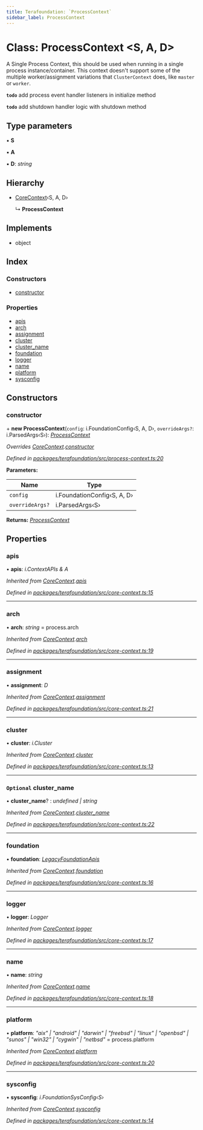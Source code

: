 ```yaml
---
title: Terafoundation: `ProcessContext`
sidebar_label: ProcessContext
---
```


# Class: ProcessContext <**S, A, D**>

A Single Process Context, this should be used when running
in a single process instance/container. This context doesn't
support some of the multiple worker/assignment variations
that `ClusterContext` does, like `master` or `worker`.

**`todo`** add process event handler listeners in initialize method

**`todo`** add shutdown handler logic with shutdown method

## Type parameters

▪ **S**

▪ **A**

▪ **D**: *string*

## Hierarchy

* [CoreContext](corecontext.md)‹S, A, D›

  ↳ **ProcessContext**

## Implements

* object

## Index

### Constructors

* [constructor](processcontext.md#constructor)

### Properties

* [apis](processcontext.md#apis)
* [arch](processcontext.md#arch)
* [assignment](processcontext.md#assignment)
* [cluster](processcontext.md#cluster)
* [cluster_name](processcontext.md#optional-cluster_name)
* [foundation](processcontext.md#foundation)
* [logger](processcontext.md#logger)
* [name](processcontext.md#name)
* [platform](processcontext.md#platform)
* [sysconfig](processcontext.md#sysconfig)

## Constructors

###  constructor

\+ **new ProcessContext**(`config`: i.FoundationConfig‹S, A, D›, `overrideArgs?`: i.ParsedArgs‹S›): *[ProcessContext](processcontext.md)*

*Overrides [CoreContext](corecontext.md).[constructor](corecontext.md#constructor)*

*Defined in [packages/terafoundation/src/process-context.ts:20](https://github.com/terascope/teraslice/blob/78714a985/packages/terafoundation/src/process-context.ts#L20)*

**Parameters:**

Name | Type |
------ | ------ |
`config` | i.FoundationConfig‹S, A, D› |
`overrideArgs?` | i.ParsedArgs‹S› |

**Returns:** *[ProcessContext](processcontext.md)*

## Properties

###  apis

• **apis**: *i.ContextAPIs & A*

*Inherited from [CoreContext](corecontext.md).[apis](corecontext.md#apis)*

*Defined in [packages/terafoundation/src/core-context.ts:15](https://github.com/terascope/teraslice/blob/78714a985/packages/terafoundation/src/core-context.ts#L15)*

___

###  arch

• **arch**: *string* =  process.arch

*Inherited from [CoreContext](corecontext.md).[arch](corecontext.md#arch)*

*Defined in [packages/terafoundation/src/core-context.ts:19](https://github.com/terascope/teraslice/blob/78714a985/packages/terafoundation/src/core-context.ts#L19)*

___

###  assignment

• **assignment**: *D*

*Inherited from [CoreContext](corecontext.md).[assignment](corecontext.md#assignment)*

*Defined in [packages/terafoundation/src/core-context.ts:21](https://github.com/terascope/teraslice/blob/78714a985/packages/terafoundation/src/core-context.ts#L21)*

___

###  cluster

• **cluster**: *i.Cluster*

*Inherited from [CoreContext](corecontext.md).[cluster](corecontext.md#cluster)*

*Defined in [packages/terafoundation/src/core-context.ts:13](https://github.com/terascope/teraslice/blob/78714a985/packages/terafoundation/src/core-context.ts#L13)*

___

### `Optional` cluster_name

• **cluster_name**? : *undefined | string*

*Inherited from [CoreContext](corecontext.md).[cluster_name](corecontext.md#optional-cluster_name)*

*Defined in [packages/terafoundation/src/core-context.ts:22](https://github.com/terascope/teraslice/blob/78714a985/packages/terafoundation/src/core-context.ts#L22)*

___

###  foundation

• **foundation**: *[LegacyFoundationApis](../interfaces/legacyfoundationapis.md)*

*Inherited from [CoreContext](corecontext.md).[foundation](corecontext.md#foundation)*

*Defined in [packages/terafoundation/src/core-context.ts:16](https://github.com/terascope/teraslice/blob/78714a985/packages/terafoundation/src/core-context.ts#L16)*

___

###  logger

• **logger**: *Logger*

*Inherited from [CoreContext](corecontext.md).[logger](corecontext.md#logger)*

*Defined in [packages/terafoundation/src/core-context.ts:17](https://github.com/terascope/teraslice/blob/78714a985/packages/terafoundation/src/core-context.ts#L17)*

___

###  name

• **name**: *string*

*Inherited from [CoreContext](corecontext.md).[name](corecontext.md#name)*

*Defined in [packages/terafoundation/src/core-context.ts:18](https://github.com/terascope/teraslice/blob/78714a985/packages/terafoundation/src/core-context.ts#L18)*

___

###  platform

• **platform**: *"aix" | "android" | "darwin" | "freebsd" | "linux" | "openbsd" | "sunos" | "win32" | "cygwin" | "netbsd"* =  process.platform

*Inherited from [CoreContext](corecontext.md).[platform](corecontext.md#platform)*

*Defined in [packages/terafoundation/src/core-context.ts:20](https://github.com/terascope/teraslice/blob/78714a985/packages/terafoundation/src/core-context.ts#L20)*

___

###  sysconfig

• **sysconfig**: *i.FoundationSysConfig‹S›*

*Inherited from [CoreContext](corecontext.md).[sysconfig](corecontext.md#sysconfig)*

*Defined in [packages/terafoundation/src/core-context.ts:14](https://github.com/terascope/teraslice/blob/78714a985/packages/terafoundation/src/core-context.ts#L14)*
